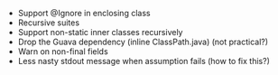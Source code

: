 * Support @Ignore in enclosing class
* Recursive suites
* Support non-static inner classes recursively
* Drop the Guava dependency (inline ClassPath.java) (not practical?)
* Warn on non-final fields
* Less nasty stdout message when assumption fails (how to fix this?)
